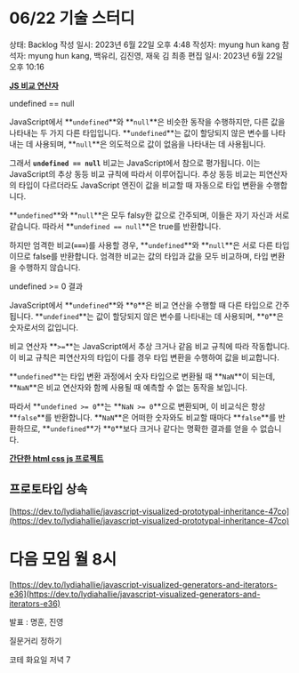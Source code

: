 # 06/22 기술 스터디

상태: Backlog
작성 일시: 2023년 6월 22일 오후 4:48
작성자: myung hun kang
참석자: myung hun kang, 백유리, 김진영, 재욱 김
최종 편집 일시: 2023년 6월 22일 오후 10:16

**[JS 비교 연산자](https://github.com/wanted-9th-3team/frontend-study/discussions/69)**

undefined == null

JavaScript에서 **`undefined`**와 **`null`**은 비슷한 동작을 수행하지만, 다른 값을 나타내는 두 가지 다른 타입입니다. **`undefined`**는 값이 할당되지 않은 변수를 나타내는 데 사용되며, **`null`**은 의도적으로 값이 없음을 나타내는 데 사용됩니다.

그래서 **`undefined == null`** 비교는 JavaScript에서 참으로 평가됩니다. 이는 JavaScript의 추상 동등 비교 규칙에 따라서 이루어집니다. 추상 동등 비교는 피연산자의 타입이 다르더라도 JavaScript 엔진이 값을 비교할 때 자동으로 타입 변환을 수행합니다.

**`undefined`**와 **`null`**은 모두 falsy한 값으로 간주되며, 이들은 자기 자신과 서로 같습니다. 따라서 **`undefined == null`**은 true를 반환합니다.

하지만 엄격한 비교(**`===`**)를 사용할 경우, **`undefined`**와 **`null`**은 서로 다른 타입이므로 false를 반환합니다. 엄격한 비교는 값의 타입과 값을 모두 비교하며, 타입 변환을 수행하지 않습니다.

undefined >= 0 결과

JavaScript에서 **`undefined`**와 **`0`**은 비교 연산을 수행할 때 다른 타입으로 간주됩니다. **`undefined`**는 값이 할당되지 않은 변수를 나타내는 데 사용되며, **`0`**은 숫자로서의 값입니다.

비교 연산자 **`>=`**는 JavaScript에서 추상 크거나 같음 비교 규칙에 따라 작동합니다. 이 비교 규칙은 피연산자의 타입이 다를 경우 타입 변환을 수행하여 값을 비교합니다.

**`undefined`**는 타입 변환 과정에서 숫자 타입으로 변환될 때 **`NaN`**이 되는데, **`NaN`**은 비교 연산자와 함께 사용될 때 예측할 수 없는 동작을 보입니다.

따라서 **`undefined >= 0`**는 **`NaN >= 0`**으로 변환되며, 이 비교식은 항상 **`false`**를 반환합니다. **`NaN`**은 어떠한 숫자와도 비교할 때마다 **`false`**를 반환하므로, **`undefined`**가 **`0`**보다 크거나 같다는 명확한 결과를 얻을 수 없습니다.

**[간단한 html css js 프로젝트](https://github.com/wanted-9th-3team/frontend-study/discussions/68)**

## 프로토타입 상속

[https://dev.to/lydiahallie/javascript-visualized-prototypal-inheritance-47co](https://dev.to/lydiahallie/javascript-visualized-prototypal-inheritance-47co)

# 다음 모임 월 8시

[https://dev.to/lydiahallie/javascript-visualized-generators-and-iterators-e36](https://dev.to/lydiahallie/javascript-visualized-generators-and-iterators-e36)

발표 : 명훈, 진영 

질문거리 정하기

코테 화요일 저녁 7